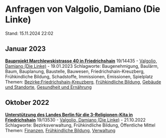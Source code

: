 # Anfragen von Valgolio, Damiano (Die Linke)

Stand: 15.11.2024 22:02

## Januar 2023
**[Bauprojekt Marchlewskistrasse 40 in Friedrichshain](https://pardok.parlament-berlin.de/starweb/adis/citat/VT/19/SchrAnfr/S19-14435.pdf)**
19/14435 - [Valgolio, Damiano (Die Linke)](autor_valgolio_damiano_die_linke.md) - 19.01.2023
Schlagworte: Baugenehmigung, Baulärm, Baum, Bauplanung, Baustelle, Bauwesen, Friedrichshain-Kreuzberg, Frühkindliche Bildung, Schadstoffe, Immissionen, Emissionen, Spielplatz
Themen: [Bezirke:Friedrichshain-Kreuzberg](thema_bezirke_friedrichshain-kreuzberg.md), [Frühkindliche Bildung](thema_fruehkindliche_bildung.md), [Gebäude und Standorte](thema_gebaeude_und_standorte.md), [Gesundheit und Ernährung](thema_gesundheit_und_ernaehrung.md)

## Oktober 2022
**[Unterstützung des Landes Berlin für die 3-Religionen-Kita in Friedrichshain](https://pardok.parlament-berlin.de/starweb/adis/citat/VT/19/SchrAnfr/S19-13530.pdf)**
19/13530 - [Valgolio, Damiano (Die Linke)](autor_valgolio_damiano_die_linke.md) - 21.10.2022
Schlagworte: Bezirksverwaltung, Frühkindliche Bildung, Öffentliche Mittel
Themen: [Finanzen](thema_finanzen.md), [Frühkindliche Bildung](thema_fruehkindliche_bildung.md), [Verwaltung](thema_verwaltung.md)

